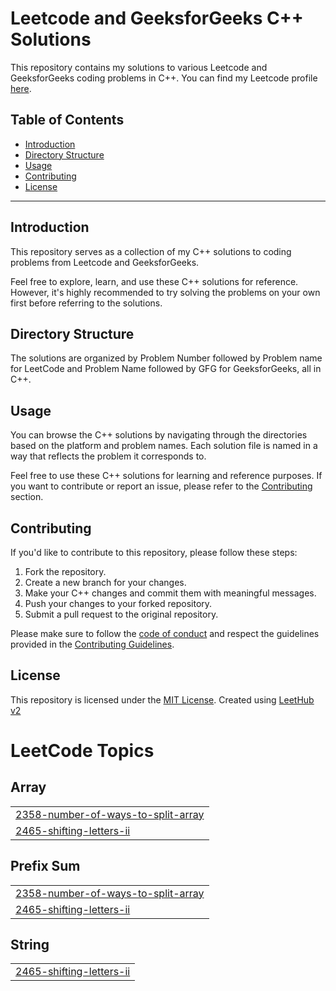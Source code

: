 # Leetcode and GeeksforGeeks C++ Solutions
This repository contains my solutions to various Leetcode and GeeksforGeeks coding problems in C++. You can find my Leetcode profile [here](https://leetcode.com/Dhvaniish/).

## Table of Contents

- [Introduction](#introduction)
- [Directory Structure](#directory-structure)
- [Usage](#usage)
- [Contributing](#contributing)
- [License](#license)

---

## Introduction

This repository serves as a collection of my C++ solutions to coding problems from Leetcode and GeeksforGeeks.

Feel free to explore, learn, and use these C++ solutions for reference. However, it's highly recommended to try solving the problems on your own first before referring to the solutions.

## Directory Structure

The solutions are organized by Problem Number followed by Problem name for LeetCode and Problem Name followed by GFG for GeeksforGeeks, all in C++.

## Usage

You can browse the C++ solutions by navigating through the directories based on the platform and problem names. Each solution file is named in a way that reflects the problem it corresponds to.

Feel free to use these C++ solutions for learning and reference purposes. If you want to contribute or report an issue, please refer to the [Contributing](#contributing) section.

## Contributing

If you'd like to contribute to this repository, please follow these steps:

1. Fork the repository.
2. Create a new branch for your changes.
3. Make your C++ changes and commit them with meaningful messages.
4. Push your changes to your forked repository.
5. Submit a pull request to the original repository.

Please make sure to follow the [code of conduct](CODE_OF_CONDUCT.md) and respect the guidelines provided in the [Contributing Guidelines](CONTRIBUTING.md).

## License

This repository is licensed under the [MIT License](LICENSE).
Created using [LeetHub v2](https://chrome.google.com/webstore/detail/leethub/aciombdipochlnkbpcbgdpjffcfdbggi/related)

<!---LeetCode Topics Start-->
# LeetCode Topics
## Array
|  |
| ------- |
| [2358-number-of-ways-to-split-array](https://github.com/Dhvaniish/LeetCode/tree/master/2358-number-of-ways-to-split-array) |
| [2465-shifting-letters-ii](https://github.com/Dhvaniish/LeetCode/tree/master/2465-shifting-letters-ii) |
## Prefix Sum
|  |
| ------- |
| [2358-number-of-ways-to-split-array](https://github.com/Dhvaniish/LeetCode/tree/master/2358-number-of-ways-to-split-array) |
| [2465-shifting-letters-ii](https://github.com/Dhvaniish/LeetCode/tree/master/2465-shifting-letters-ii) |
## String
|  |
| ------- |
| [2465-shifting-letters-ii](https://github.com/Dhvaniish/LeetCode/tree/master/2465-shifting-letters-ii) |
<!---LeetCode Topics End-->